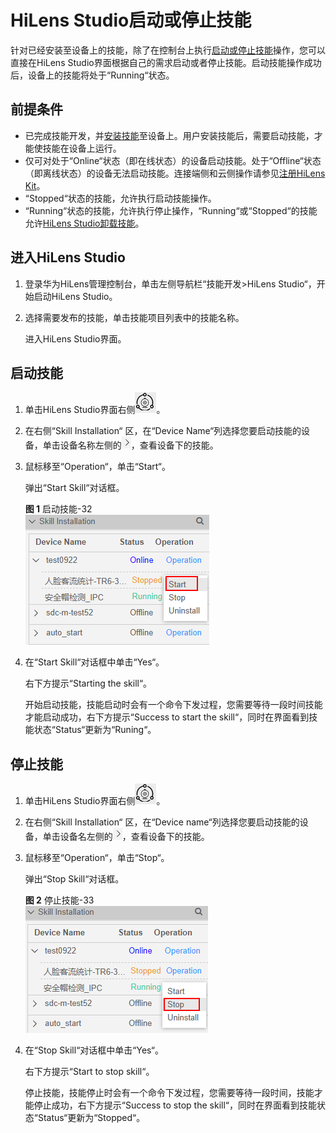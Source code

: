 # HiLens Studio启动或停止技能<a name="hilens_02_0091"></a>

针对已经安装至设备上的技能，除了在控制台上执行[启动或停止技能](启动或停止技能.md)操作，您可以直接在HiLens Studio界面根据自己的需求启动或者停止技能。启动技能操作成功后，设备上的技能将处于“Running“状态。

## 前提条件<a name="section13721340132418"></a>

-   已完成技能开发，并[安装技能](HiLens-Studio安装技能.md)至设备上。用户安装技能后，需要启动技能，才能使技能在设备上运行。
-   仅可对处于“Online“状态（即在线状态）的设备启动技能。处于“Offline“状态（即离线状态）的设备无法启动技能。连接端侧和云侧操作请参见[注册HiLens Kit](注册HiLens-Kit.md)。
-   “Stopped“状态的技能，允许执行启动技能操作。
-   “Running“状态的技能，允许执行停止操作，“Running“或“Stopped“的技能允许[HiLens Studio卸载技能](HiLens-Studio卸载技能.md)。

## 进入HiLens Studio<a name="section1454012016167"></a>

1.  登录华为HiLens管理控制台，单击左侧导航栏“技能开发\>HiLens Studio“，开始启动HiLens Studio。
2.  选择需要发布的技能，单击技能项目列表中的技能名称。

    进入HiLens Studio界面。


## 启动技能<a name="section13414165617238"></a>

1.  单击HiLens Studio界面右侧![](figures/zh-cn_image_0251406353.png)。
2.  在右侧“Skill Installation“  区，在“Device Name“列选择您要启动技能的设备，单击设备名称左侧的![](figures/zh-cn_image_0251409446.png)，查看设备下的技能。
3.  鼠标移至“Operation“，单击“Start“。

    弹出“Start Skill“对话框。

    **图 1**  启动技能-32<a name="fig125861312016"></a>  
    ![](figures/启动技能-32.png "启动技能-32")

4.  在“Start Skill“对话框中单击“Yes“。

    右下方提示“Starting the skill“。

    开始启动技能，技能启动时会有一个命令下发过程，您需要等待一段时间技能才能启动成功，右下方提示“Success to start the skill“，同时在界面看到技能状态“Status“更新为“Runing“。


## 停止技能<a name="section511610344152"></a>

1.  单击HiLens Studio界面右侧![](figures/zh-cn_image_0251406790.png)。
2.  在右侧“Skill Installation“  区，在“Device name“列选择您要启动技能的设备，单击设备名左侧的![](figures/zh-cn_image_0251410381.png)，查看设备下的技能。
3.  鼠标移至“Operation“，单击“Stop“。

    弹出“Stop Skill“对话框。

    **图 2**  停止技能-33<a name="fig829916501311"></a>  
    ![](figures/停止技能-33.png "停止技能-33")

4.  在“Stop Skill“对话框中单击“Yes“。

    右下方提示“Start to stop skill“。

    停止技能，技能停止时会有一个命令下发过程，您需要等待一段时间，技能才能停止成功，右下方提示“Success to stop the skill“，同时在界面看到技能状态“Status“更新为“Stopped“。


